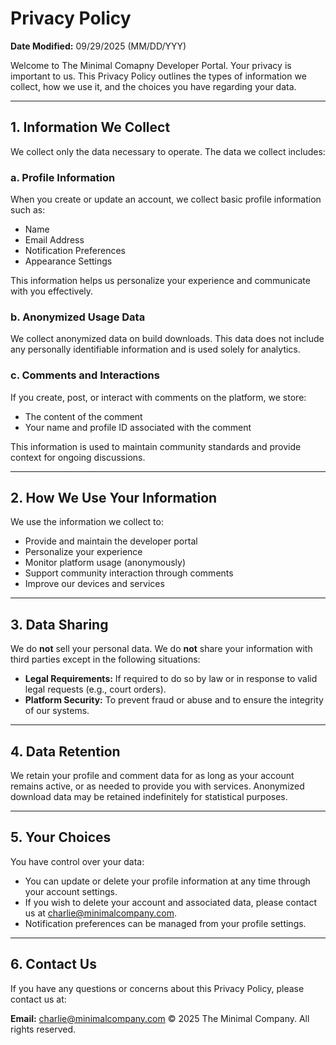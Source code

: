 # Privacy Policy
**Date Modified:** 09/29/2025 (MM/DD/YYY)

Welcome to The Minimal Comapny Developer Portal. Your privacy is important to us. This Privacy Policy outlines the types of information we collect, how we use it, and the choices you have regarding your data.

---

## 1. Information We Collect

We collect only the data necessary to operate. The data we collect includes:

### a. Profile Information

When you create or update an account, we collect basic profile information such as:

- Name  
- Email Address  
- Notification Preferences  
- Appearance Settings  

This information helps us personalize your experience and communicate with you effectively.

### b. Anonymized Usage Data

We collect anonymized data on build downloads. This data does not include any personally identifiable information and is used solely for analytics.

### c. Comments and Interactions

If you create, post, or interact with comments on the platform, we store:

- The content of the comment
- Your name and profile ID associated with the comment

This information is used to maintain community standards and provide context for ongoing discussions.

---

## 2. How We Use Your Information

We use the information we collect to:

- Provide and maintain the developer portal  
- Personalize your experience  
- Monitor platform usage (anonymously)  
- Support community interaction through comments  
- Improve our devices and services  

---

## 3. Data Sharing

We do **not** sell your personal data. We do **not** share your information with third parties except in the following situations:

- **Legal Requirements:** If required to do so by law or in response to valid legal requests (e.g., court orders).  
- **Platform Security:** To prevent fraud or abuse and to ensure the integrity of our systems.  

---

## 4. Data Retention

We retain your profile and comment data for as long as your account remains active, or as needed to provide you with services. Anonymized download data may be retained indefinitely for statistical purposes.

---

## 5. Your Choices

You have control over your data:

- You can update or delete your profile information at any time through your account settings.  
- If you wish to delete your account and associated data, please contact us at charlie@minimalcompany.com.  
- Notification preferences can be managed from your profile settings.  

---

## 6. Contact Us

If you have any questions or concerns about this Privacy Policy, please contact us at:

**Email:** charlie@minimalcompany.com 
© 2025 The Minimal Company. All rights reserved.

